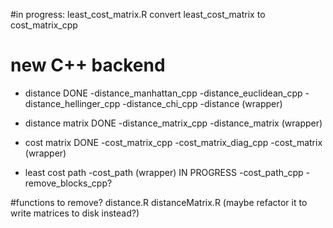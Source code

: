 #in progress: least_cost_matrix.R
convert least_cost_matrix to cost_matrix_cpp


# new C++ backend

- distance DONE
  -distance_manhattan_cpp
  -distance_euclidean_cpp
  -distance_hellinger_cpp
  -distance_chi_cpp
  -distance (wrapper)
  
- distance matrix DONE
  -distance_matrix_cpp
  -distance_matrix (wrapper)
  
- cost matrix DONE
  -cost_matrix_cpp
  -cost_matrix_diag_cpp
  -cost_matrix (wrapper)
  
- least cost path
  -cost_path (wrapper) IN PROGRESS
  -cost_path_cpp
  -remove_blocks_cpp?




#functions to remove?
distance.R
distanceMatrix.R (maybe refactor it to write matrices to disk instead?)
